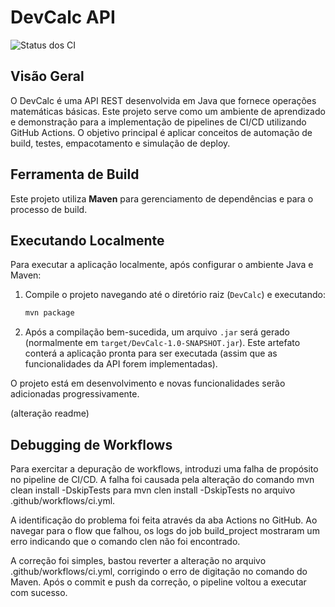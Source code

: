 # DevCalc API

![Status dos CI](https://github.com/luisMSAmorim/tp1-pipelines/actions/workflows/ci.yml/badge.svg)

## Visão Geral

O DevCalc é uma API REST desenvolvida em Java que fornece operações matemáticas básicas. Este projeto serve como um ambiente de aprendizado e demonstração para a implementação de pipelines de CI/CD utilizando GitHub Actions. O objetivo principal é aplicar conceitos de automação de build, testes, empacotamento e simulação de deploy.

## Ferramenta de Build

Este projeto utiliza **Maven** para gerenciamento de dependências e para o processo de build.

## Executando Localmente

Para executar a aplicação localmente, após configurar o ambiente Java e Maven:

1.  Compile o projeto navegando até o diretório raiz (`DevCalc`) e executando:
    ```bash
    mvn package
    ```
2.  Após a compilação bem-sucedida, um arquivo `.jar` será gerado (normalmente em `target/DevCalc-1.0-SNAPSHOT.jar`). Este artefato conterá a aplicação pronta para ser executada (assim que as funcionalidades da API forem implementadas).

O projeto está em desenvolvimento e novas funcionalidades serão adicionadas progressivamente. 

(alteração readme)

## Debugging de Workflows

Para exercitar a depuração de workflows, introduzi uma falha de propósito no pipeline de CI/CD. A falha foi causada pela alteração do comando mvn clean install -DskipTests para mvn clen install -DskipTests no arquivo .github/workflows/ci.yml.

A identificação do problema foi feita através da aba Actions no GitHub. Ao navegar para o flow que falhou, os logs do job build_project mostraram um erro indicando que o comando clen não foi encontrado.

A correção foi simples, bastou reverter a alteração no arquivo .github/workflows/ci.yml, corrigindo o erro de digitação no comando do Maven. Após o commit e push da correção, o pipeline voltou a executar com sucesso.